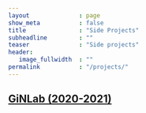 ```yaml
---
layout              : page
show_meta           : false
title               : "Side Projects"
subheadline         : ""
teaser              : "Side projects"
header:
   image_fullwidth  : ""
permalink           : "/projects/"
---
```




<h2><a href="https://www.germanistik-im-netz.de/ginlab/">GiNLab (2020-2021)</a></h2>

